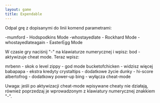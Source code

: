 ```yaml
---
layout: game
title: Expendable
---
```


Odpal grę z dopisanymi do linii komend parametrami:

-mumford            		- Hodspodkins Mode
-whostayedlate      		- Rockhard Mode
-whostayedlateagain	- EasterEgg Mode

W czasie gry naciśnij "-" na klawiaturze numerycznej i wpisz: bod - 
aktywizuje 
cheat mode. Teraz wpisz:

mrbenn 		- skok o level
zippy 		- god mode
bucketofchicken	- widzisz więcej
babapapa 	- ekstra kredyty
crystaltips 	- dodatkowe życie
dunky 		- hi-score
albertofrog 	- dodatkowy power-up
bing 		- wyłącza cheat-mode

Uwaga: jeśli po aktywizacji cheat-mode wpisywane cheaty nie 
działają, 
również poprzedzaj je wprowadzonym z klawiatury numerycznej 
znakkiem "-".
